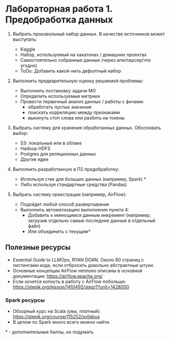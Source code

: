 # Лабораторная работа 1. Предобработка данных

1. Выбрать произвольный набор данных. В качестве источников может выступать:
    - Kaggle
    - Набор, используемый на хакатонах / домашних проектах
    - Самостоятельно собранные данные (через апи/парсер/что угодно)
    - ToDo: Добавить какой-нить дефолтный набор

2. Выполнить предварительную оценку решаемой проблемы:
    - Выполнить постановку задачи МО
    - Определить используемые метрики
    - Провести первичный анализ данных / работы с фичами:
        - обработать пустые значения
        - поискать корреляцию между признаками
        - выкинуть стоп слова или разбить на токены

3. Выбрать систему для хранения обработанных данных. Обосновать выбор:
    - S3: локальные или в облаке
    - Hadoop HDFS
    - Postgres для реляционных данных
    - Другие идеи

4. Выполнить разработанную в П2 предобработку:
    - Используя стек для больших данных (например, Spark) *
    - Либо используя стандартные средства (Pandas)

5. Выбрать систему оркестрации (например, AirFlow):
    - Подойдет любой способ развертывания
    - Выполнить автоматизацию выполнения пункта 4:
        - Добавить к имеющимся данным инкремент (например, загрузив отдельно самые последние данные в отдельный файл)
        - Или объединить с текущим*

## Полезные ресурсы
- Essential Guide to LLMOps, RYAN DOAN. Около 80 страниц с листингами кода, если отбросить довольно абстрактные штуки.
- Основные концепции AirFlow неплохо описаны в основной документации: https://airflow.apache.org/
- Если хочется копнуть в работу с AirFlow побольше: https://stepik.org/lesson/1410492/step/1?unit=1428000

### Spark ресурсы
- Обзорный курс на Scala (увы, платный): https://stepik.org/course/115252/syllabus
- В целом по Spark много всего можно найти.

\* - дополнительные баллы, но подумать

